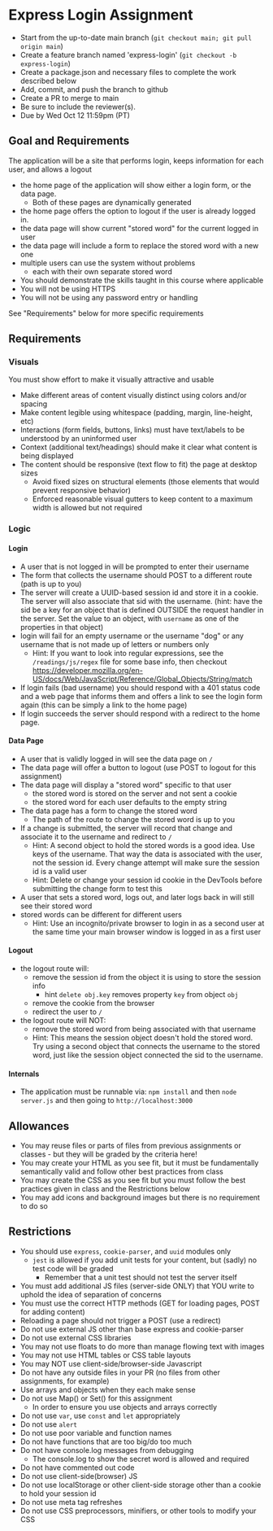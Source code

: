 # Express Login Assignment

* Start from the up-to-date main branch (`git checkout main; git pull origin main`)
* Create a feature branch named 'express-login' (`git checkout -b express-login`)
* Create a package.json and necessary files to complete the work described below
* Add, commit, and push the branch to github
* Create a PR to merge to main
* Be sure to include the reviewer(s).  
* Due by Wed Oct 12 11:59pm (PT) 

## Goal and Requirements

The application will be a site that performs login, keeps information for each user, and allows a logout

- the home page of the application will show either a login form, or the data page.
  - Both of these pages are dynamically generated
- the home page offers the option to logout if the user is already logged in.
- the data page will show current "stored word" for the current logged in user
- the data page will include a form to replace the stored word with a new one
- multiple users can use the system without problems
  - each with their own separate stored word
- You should demonstrate the skills taught in this course where applicable
- You will not be using HTTPS
- You will not be using any password entry or handling

See "Requirements" below for more specific requirements

## Requirements

### Visuals

You must show effort to make it visually attractive and usable
- Make different areas of content visually distinct using colors and/or spacing
- Make content legible using whitespace (padding, margin, line-height, etc)
- Interactions (form fields, buttons, links) must have text/labels to be understood by an uninformed user
- Context (additional text/headings) should make it clear what content is being displayed
- The content should be responsive (text flow to fit) the page at desktop sizes 
  - Avoid fixed sizes on structural elements (those elements that would prevent responsive behavior)
  - Enforced reasonable visual gutters to keep content to a maximum width is allowed but not required

### Logic

#### Login

- A user that is not logged in will be prompted to enter their username
- The form that collects the username should POST to a different route (path is up to you)
- The server will create a UUID-based session id and store it in a cookie.  The server will also associate that sid with the username.  (hint: have the sid be a key for an object that is defined OUTSIDE the request handler in the server.  Set the value to an object, with `username` as one of the properties in that object)
- login will fail for an empty username or the username "dog" or any username that is not made up of letters or numbers only
  - Hint: If you want to look into regular expressions, see the `/readings/js/regex` file for some base info, then checkout https://developer.mozilla.org/en-US/docs/Web/JavaScript/Reference/Global_Objects/String/match
- If login fails (bad username) you should respond with a 401 status code and a web page that informs them and offers a link to see the login form again (this can be simply a link to the home page)
- If login succeeds the server should respond with a redirect to the home page.

#### Data Page

- A user that is validly logged in will see the data page on `/`
- The data page will offer a button to logout (use POST to logout for this assignment)
- The data page will display a "stored word" specific to that user
  - the stored word is stored on the server and not sent a cookie
  - the stored word for each user defaults to the empty string
- The data page has a form to change the stored word
  - The path of the route to change the stored word is up to you
- If a change is submitted, the server will record that change and associate it to the username and redirect to `/`
  - Hint: A second object to hold the stored words is a good idea.  Use keys of the username.  That way the data is associated with the user, not the session id. Every change attempt will make sure the session id is a valid user
  - Hint: Delete or change your session id cookie in the DevTools before submitting the change form to test this
- A user that sets a stored word, logs out, and later logs back in will still see their stored word
- stored words can be different for different users
  - Hint: Use an incognito/private browser to login in as a second user at the same time your main browser window is logged in as a first user

#### Logout

- the logout route will:
  - remove the session id from the object it is using to store the session info
    - hint `delete obj.key` removes property `key` from object `obj`
  - remove the cookie from the browser
  - redirect the user to `/`
- the logout route will NOT:
  - remove the stored word from being associated with that username
  - Hint: This means the session object doesn't hold the stored word.  Try using a second object that connects the username to the stored word, just like the session object connected the sid to the username.

#### Internals

* The application must be runnable via: `npm install` and then `node server.js` and then going to `http://localhost:3000`

## Allowances
* You may reuse files or parts of files from previous assignments or classes - but they will be graded by the criteria here!
* You may create your HTML as you see fit, but it must be fundamentally semantically valid and follow other best practices from class
* You may create the CSS as you see fit but you must follow the best practices given in class and the Restrictions below
* You may add icons and background images but there is no requirement to do so

## Restrictions
* You should use `express`, `cookie-parser`, and `uuid` modules only
  - `jest` is allowed if you add unit tests for your content, but (sadly) no test code will be graded
    - Remember that a unit test should not test the server itself
* You must add additional JS files (server-side ONLY) that YOU write to uphold the idea of separation of concerns
* You must use the correct HTTP methods (GET for loading pages, POST for adding content)
* Reloading a page should not trigger a POST (use a redirect)
* Do not use external JS other than base express and cookie-parser
* Do not use external CSS libraries
* You may not use floats to do more than manage flowing text with images
* You may not use HTML tables or CSS table layouts
* You may NOT use client-side/browser-side Javascript
* Do not have any outside files in your PR (no files from other assignments, for example)
* Use arrays and objects when they each make sense
* Do not use Map() or Set() for this assignment
  * In order to ensure you use objects and arrays correctly
* Do not use `var`, use `const` and `let` appropriately
* Do not use `alert`
* Do not use poor variable and function names
* Do not have functions that are too big/do too much
* Do not have console.log messages from debugging
  * The console.log to show the secret word is allowed and required
* Do not have commented out code
* Do not use client-side(browser) JS
* Do not use localStorage or other client-side storage other than a cookie to hold your session id
* Do not use meta tag refreshes
* Do not use CSS preprocessors, minifiers, or other tools to modify your CSS

